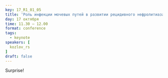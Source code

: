 ```yaml
---
key: 17_R1_01_05
title: 'Роль инфекции мочевых путей в развитии рецидивного нефролитиаза'
day: 17 октября
time: 11.30 – 12.00
format: conference
tags:
  - keynote
speakers: [
  kozlov_rs
]
draft: false
---
```

Surprise!